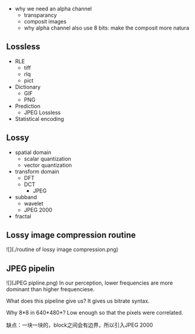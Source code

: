- why we need an alpha channel
	- transparancy
	- composit images
	- why alpha channel also use 8 bits: make the composit more natura

## Lossless
- RLE
	- tiff
	- rlq
	- pict
- Dictionary
	- GIF
	- PNG
- Prediction
	- JPEG Lossless
- Statistical encoding

## Lossy
- spatial domain
	- scalar quantization
	- vector quantization
- transform domain
	- DFT
	- DCT 
		- JPEG
- subband
	- wavelet
	- JPEG 2000
- fractal

## Lossy image compression routine
![](./routine of lossy image compression.png)
## JPEG pipelin
![](JPEG pipline.png)
In our perception, lower frequencies are more dominant than higher frequenciese.

What does this pipeline give us? It gives us bitrate syntax.

Why 8\*8 in 640\*480*? Low enough so that the pixels were correlated.

缺点：一块一块的，block之间会有边界，所以引入JPEG 2000
